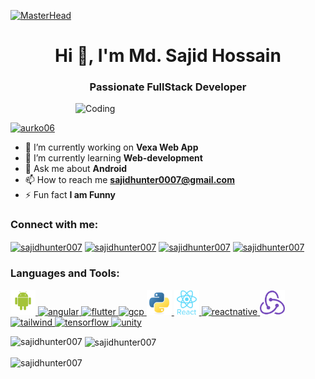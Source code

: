 [![MasterHead](https://blogger.googleusercontent.com/img/b/R29vZ2xl/AVvXsEjITL7EFpAbH9UpBLJoJz9lfKrqVNYv0UJs4mYn3C-7qgeDxDlQ_x480c2LKC1NWYN_wpCsFKbWJc52vHkEorj2z8eefFwbFl2hs6cwfSuZfo7H41wWhf6-0-4fYaiDMv92NA-twxNXStzIgx62lV5Yd6wuKjWN-cUd0lGIEDjEUIpxtJ_CY8dPREIVb80/w689-h254/Untitled%20design%20(3).gif)](https://elitefardin.io)
<h1 align="center">Hi 👋, I'm Md. Sajid Hossain</h1>
<h3 align="center">Passionate FullStack Developer</h3>
<img align="right" alt="Coding" width="400" src="https://gifdb.com/images/high/animated-man-computer-coding-nae6mec378lsg1i3.gif">

<p align="left"> <img src="https://komarev.com/ghpvc/?username=sajidhunter007&label=Profile%20views&color=0e75b6&style=flat" alt="" /> </p>

<p align="left"> <a href="https://twitter.com/sajidhunter007" target="blank"><img src="https://img.shields.io/twitter/follow/aurko06?logo=twitter&style=for-the-badge" alt="aurko06" /></a> </p>

- 🔭 I’m currently working on **Vexa Web App**
- 🌱 I’m currently learning **Web-development**
- 💬 Ask me about **Android**
- 📫 How to reach me **sajidhunter0007@gmail.com** 
- ⚡ Fun fact **I am Funny**

<h3 align="left">Connect with me:</h3>
<p align="left">
<a href="https://twitter.com/sajidhunter007" target="blank"><img align="center" src="https://raw.githubusercontent.com/rahuldkjain/github-profile-readme-generator/master/src/images/icons/Social/twitter.svg" alt="sajidhunter007" height="30" width="40" /></a>
<a href="https://linkedin.com/in/sajidhunter007" target="blank"><img align="center" src="https://raw.githubusercontent.com/rahuldkjain/github-profile-readme-generator/master/src/images/icons/Social/linked-in-alt.svg" alt="sajidhunter007" height="30" width="40" /></a>
<a href="https://instagram.com/sajidhunter007" target="blank"><img align="center" src="https://raw.githubusercontent.com/rahuldkjain/github-profile-readme-generator/master/src/images/icons/Social/instagram.svg" alt="sajidhunter007" height="30" width="40" /></a>
<a href="https://www.youtube.com/c/sajidhunter007" target="blank"><img align="center" src="https://raw.githubusercontent.com/rahuldkjain/github-profile-readme-generator/master/src/images/icons/Social/youtube.svg" alt="sajidhunter007" height="30" width="40" /></a> 
</p>

<h3 align="left">Languages and Tools:</h3>
<p align="left"> 

<a href="https://developer.android.com" target="_blank" rel="noreferrer"> <img src="https://raw.githubusercontent.com/devicons/devicon/master/icons/android/android-original-wordmark.svg" alt="android" width="40" height="40"/> </a> 
<a href="https://angular.io" target="_blank" rel="noreferrer"> <img src="https://angular.io/assets/images/logos/angular/angular.svg" alt="angular" width="40" height="40"/> </a> 
<a href="https://flutter.dev" target="_blank" rel="noreferrer"> <img src="https://www.vectorlogo.zone/logos/flutterio/flutterio-icon.svg" alt="flutter" width="40" height="40"/> </a> 
<a href="https://cloud.google.com" target="_blank" rel="noreferrer"> <img src="https://www.vectorlogo.zone/logos/google_cloud/google_cloud-icon.svg" alt="gcp" width="40" height="40"/> </a> 
<a href="https://www.python.org" target="_blank" rel="noreferrer"> <img src="https://raw.githubusercontent.com/devicons/devicon/master/icons/python/python-original.svg" alt="python" width="40" height="40"/> </a> 
<a href="https://reactjs.org/" target="_blank" rel="noreferrer"> <img src="https://raw.githubusercontent.com/devicons/devicon/master/icons/react/react-original-wordmark.svg" alt="react" width="40" height="40"/> </a> 
<a href="https://reactnative.dev/" target="_blank" rel="noreferrer"> <img src="https://reactnative.dev/img/header_logo.svg" alt="reactnative" width="40" height="40"/> </a> 
<a href="https://redux.js.org" target="_blank" rel="noreferrer"> <img src="https://raw.githubusercontent.com/devicons/devicon/master/icons/redux/redux-original.svg" alt="redux" width="40" height="40"/> </a> 
<a href="https://tailwindcss.com/" target="_blank" rel="noreferrer"> <img src="https://www.vectorlogo.zone/logos/tailwindcss/tailwindcss-icon.svg" alt="tailwind" width="40" height="40"/> </a> 
<a href="https://www.tensorflow.org" target="_blank" rel="noreferrer"> <img src="https://www.vectorlogo.zone/logos/tensorflow/tensorflow-icon.svg" alt="tensorflow" width="40" height="40"/> </a> 
<a href="https://unity.com/" target="_blank" rel="noreferrer"> <img src="https://www.vectorlogo.zone/logos/unity3d/unity3d-icon.svg" alt="unity" width="40" height="40"/> </a> 

</p>

<p><img align="left" src="https://github-readme-stats.vercel.app/api/top-langs?username=sajidhunter007&show_icons=true&locale=en&layout=compact&theme=tokyonight" alt="sajidhunter007" /></p>

<p> <img align="center" src="https://github-readme-stats.vercel.app/api?username=sajidhunter007&show_icons=true&locale=en&theme=tokyonight" alt="sajidhunter007" /></p>

<p><img align="center" src="https://github-readme-streak-stats.herokuapp.com/?user=sajidhunter007&&theme=tokyonight" alt="sajidhunter007" /></p>
